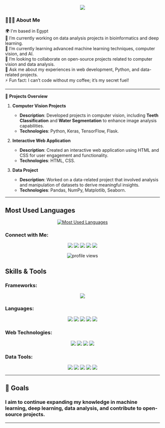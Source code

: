 <p align="center">
  <img src="https://readme-typing-svg.herokuapp.com/?lines=Welcome+to+my+Github!+👋🏻;I'm+Aalaa+Ayman;Bioinformatics+Student+🧬;Data+Engineer+📊;Computer+Vision+Engineer+🖥️;Competitive+Programmer+👩🏻‍💻&font=Lobster&weight=700&size=30&color=FF1493">
</p>

<div align="left"> 
  <h3> 👩🏻‍💻 About Me </h3>
  🌍 I'm based in Egypt<br>
  🔭 I’m currently working on data analysis projects in bioinformatics and deep learning.<br>
  🧠 I’m currently learning advanced machine learning techniques, computer vision, and AI.<br>
  🤝 I’m looking to collaborate on open-source projects related to computer vision and data analysis.<br>
  💬 Ask me about my experiences in web development, Python, and data-related projects.<br>
  ⚡ Fun fact: I can’t code without my coffee; it’s my secret fuel!
</div>

---
💼 **Projects Overview**  

1. **Computer Vision Projects**  
   - **Description**: Developed projects in computer vision, including **Teeth Classification** and **Water Segmentation** to enhance image analysis capabilities.  
   - **Technologies**: Python, Keras, TensorFlow, Flask.

2. **Interactive Web Application**  
   - **Description**: Created an interactive web application using HTML and CSS for user engagement and functionality.  
   - **Technologies**: HTML, CSS.

3. **Data Project**  
   - **Description**: Worked on a data-related project that involved analysis and manipulation of datasets to derive meaningful insights.  
   - **Technologies**: Pandas, NumPy, Matplotlib, Seaborn.

---

## Most Used Languages
<p align="center">
  <a href="https://github.com/AalaaAyman24/github-readme-stats">
    <img src="https://github-readme-stats.vercel.app/api/top-langs/?username=AalaaAyman24&layout=compact&langs_count=6&theme=radical" alt="Most Used Languages" />
  </a>
</p>



### Connect with Me:
<p align="center">
  <a href="mailto:aalaasalah389@gmail.com"><img src="https://img.shields.io/badge/Gmail-D14836?style=for-the-badge&logo=gmail&logoColor=white"></a>
  <a href="https://www.linkedin.com/in/aalaa-ayman/"><img src="https://img.shields.io/badge/LinkedIn-0077B5?style=for-the-badge&logo=linkedin&logoColor=white"></a>
  <a href="https://www.kaggle.com/aalaaayman123"><img src="https://img.shields.io/badge/Kaggle-20BE60?style=for-the-badge&logo=kaggle&logoColor=white"></a>
  <a href="https://codeforces.com/profile/-Aalaa-"><img src="https://img.shields.io/badge/Codeforces-1F8ACB?style=for-the-badge&logo=codeforces&logoColor=white"></a>
  <a href="https://discord.com/aalaa_ayman"><img src="https://img.shields.io/badge/Discord-7289DA?style=for-the-badge&logo=discord&logoColor=white"></a>
</p>

<p align="center">
  <img src="https://komarev.com/ghpvc/?username=AalaaAyman24&color=green" alt="profile views" />
</p>


## Skills & Tools

### Frameworks:
<p align="center">
  <img src="https://img.shields.io/badge/Flask-000000?style=for-the-badge&logo=flask&logoColor=white"/>
</p>

### Languages:
<p align="center">
  <img src="https://img.shields.io/badge/C%2B%2B-00599C?style=for-the-badge&logo=cplusplus&logoColor=white"/>
  <img src="https://img.shields.io/badge/C%23-239120?style=for-the-badge&logo=c-sharp&logoColor=white"/>
  <img src="https://img.shields.io/badge/Python-3776AB?style=for-the-badge&logo=python&logoColor=white"/>
  <img src="https://img.shields.io/badge/R-276DC3?style=for-the-badge&logo=r&logoColor=white"/>
  <img src="https://img.shields.io/badge/Java-ED8B00?style=for-the-badge&logo=java&logoColor=white"/>
</p>

### Web Technologies:
<p align="center">
  <img src="https://img.shields.io/badge/HTML5-E34F26?style=for-the-badge&logo=html5&logoColor=white"/>
  <img src="https://img.shields.io/badge/CSS3-1572B6?style=for-the-badge&logo=css3&logoColor=white"/>
  <img src="https://img.shields.io/badge/JavaScript-F7DF1E?style=for-the-badge&logo=javascript&logoColor=black"/>
  <img src="https://img.shields.io/badge/Git-F05032?style=for-the-badge&logo=git&logoColor=white"/>
</p>

### Data Tools:
<p align="center">
  <img src="https://img.shields.io/badge/Pandas-150458?style=for-the-badge&logo=pandas&logoColor=white"/>
  <img src="https://img.shields.io/badge/Numpy-013243?style=for-the-badge&logo=numpy&logoColor=white"/>
  <img src="https://img.shields.io/badge/TensorFlow-FF6F20?style=for-the-badge&logo=tensorflow&logoColor=white"/>
  <img src="https://img.shields.io/badge/Keras-D00000?style=for-the-badge&logo=keras&logoColor=white"/>
  <img src="https://img.shields.io/badge/MySQL-4479A1?style=for-the-badge&logo=mysql&logoColor=white"/>
</p>

---

## 🎯 Goals
<h3> I aim to continue expanding my knowledge in machine learning, deep learning, data analysis, and contribute to open-source projects.</h3>

---
